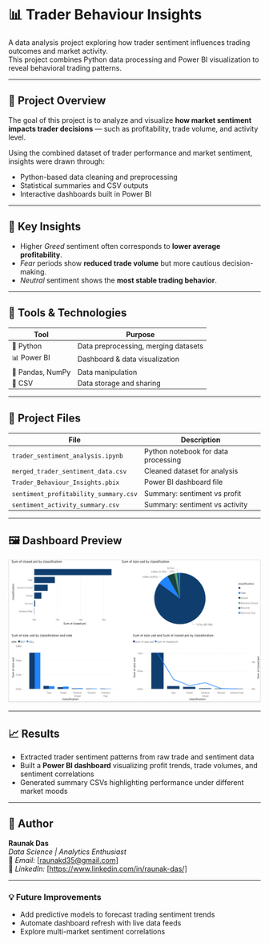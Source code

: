 # 📊 Trader Behaviour Insights

A data analysis project exploring how trader sentiment influences trading outcomes and market activity.  
This project combines Python data processing and Power BI visualization to reveal behavioral trading patterns.

---

## 🚀 Project Overview
The goal of this project is to analyze and visualize **how market sentiment impacts trader decisions** — such as profitability, trade volume, and activity level.

Using the combined dataset of trader performance and market sentiment, insights were drawn through:
- Python-based data cleaning and preprocessing  
- Statistical summaries and CSV outputs  
- Interactive dashboards built in Power BI  

---

## 🧠 Key Insights
- Higher *Greed* sentiment often corresponds to **lower average profitability**.
- *Fear* periods show **reduced trade volume** but more cautious decision-making.
- *Neutral* sentiment shows the **most stable trading behavior**.

---

## 🧰 Tools & Technologies
| Tool | Purpose |
|------|----------|
| 🐍 Python | Data preprocessing, merging datasets |
| 📊 Power BI | Dashboard & data visualization |
| 📁 Pandas, NumPy | Data manipulation |
| 💾 CSV | Data storage and sharing |

---

## 📂 Project Files
| File | Description |
|------|-------------|
| `trader_sentiment_analysis.ipynb` | Python notebook for data processing |
| `merged_trader_sentiment_data.csv` | Cleaned dataset for analysis |
| `Trader_Behaviour_Insights.pbix` | Power BI dashboard file |
| `sentiment_profitability_summary.csv` | Summary: sentiment vs profit |
| `sentiment_activity_summary.csv` | Summary: sentiment vs activity |

---

## 🖼️ Dashboard Preview
![Dashboard Preview](Dashboard.png)

---

## 📈 Results
- Extracted trader sentiment patterns from raw trade and sentiment data  
- Built a **Power BI dashboard** visualizing profit trends, trade volumes, and sentiment correlations  
- Generated summary CSVs highlighting performance under different market moods  

---

## 👤 Author
**Raunak Das**  
*Data Science | Analytics Enthusiast*  
📧 *Email:* [raunakd35@gmail.com]  
🔗 *LinkedIn:* [https://www.linkedin.com/in/raunak-das/]  

---

### 💡 Future Improvements
- Add predictive models to forecast trading sentiment trends  
- Automate dashboard refresh with live data feeds  
- Explore multi-market sentiment correlations

